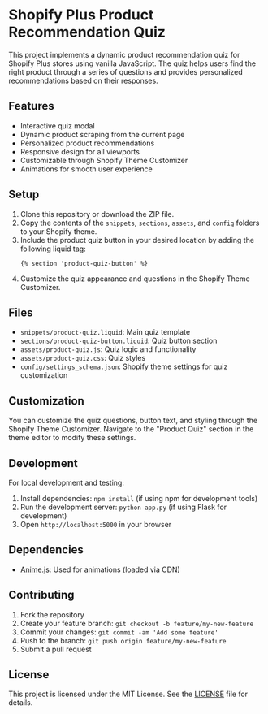 # Shopify Plus Product Recommendation Quiz

This project implements a dynamic product recommendation quiz for Shopify Plus stores using vanilla JavaScript. The quiz helps users find the right product through a series of questions and provides personalized recommendations based on their responses.

## Features

- Interactive quiz modal
- Dynamic product scraping from the current page
- Personalized product recommendations
- Responsive design for all viewports
- Customizable through Shopify Theme Customizer
- Animations for smooth user experience

## Setup

1. Clone this repository or download the ZIP file.
2. Copy the contents of the `snippets`, `sections`, `assets`, and `config` folders to your Shopify theme.
3. Include the product quiz button in your desired location by adding the following liquid tag:
   ```liquid
   {% section 'product-quiz-button' %}
   ```
4. Customize the quiz appearance and questions in the Shopify Theme Customizer.

## Files

- `snippets/product-quiz.liquid`: Main quiz template
- `sections/product-quiz-button.liquid`: Quiz button section
- `assets/product-quiz.js`: Quiz logic and functionality
- `assets/product-quiz.css`: Quiz styles
- `config/settings_schema.json`: Shopify theme settings for quiz customization

## Customization

You can customize the quiz questions, button text, and styling through the Shopify Theme Customizer. Navigate to the "Product Quiz" section in the theme editor to modify these settings.

## Development

For local development and testing:

1. Install dependencies: `npm install` (if using npm for development tools)
2. Run the development server: `python app.py` (if using Flask for development)
3. Open `http://localhost:5000` in your browser

## Dependencies

- [Anime.js](https://animejs.com/): Used for animations (loaded via CDN)

## Contributing

1. Fork the repository
2. Create your feature branch: `git checkout -b feature/my-new-feature`
3. Commit your changes: `git commit -am 'Add some feature'`
4. Push to the branch: `git push origin feature/my-new-feature`
5. Submit a pull request

## License

This project is licensed under the MIT License. See the [LICENSE](LICENSE) file for details.
